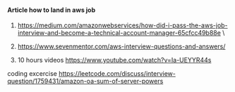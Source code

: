 #### Article how to land in aws job
1. https://medium.com/amazonwebservices/how-did-i-pass-the-aws-job-interview-and-become-a-technical-account-manager-65cfcc49b88e \

2. https://www.sevenmentor.com/aws-interview-questions-and-answers/


3. 10 hours videos
https://www.youtube.com/watch?v=Ia-UEYYR44s


coding excercise
https://leetcode.com/discuss/interview-question/1759431/amazon-oa-sum-of-server-powers
